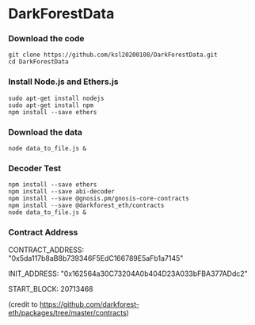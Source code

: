 # DarkForestData

### Download the code

```
git clone https://github.com/ksl20200108/DarkForestData.git
cd DarkForestData

```

### Install Node.js and Ethers.js

```
sudo apt-get install nodejs
sudo apt-get install npm
npm install --save ethers

```

### Download the data

```
node data_to_file.js &

```

### Decoder Test

```
npm install --save ethers
npm install --save abi-decoder
npm install --save @gnosis.pm/gnosis-core-contracts
npm install --save @darkforest_eth/contracts
node data_to_file.js &

```

### Contract Address

CONTRACT_ADDRESS: "0x5da117b8aB8b739346F5EdC166789E5aFb1a7145"

INIT_ADDRESS: "0x162564a30C73204A0b404D23A033bFBA377ADdc2"

START_BLOCK: 20713468

(credit to https://github.com/darkforest-eth/packages/tree/master/contracts)

